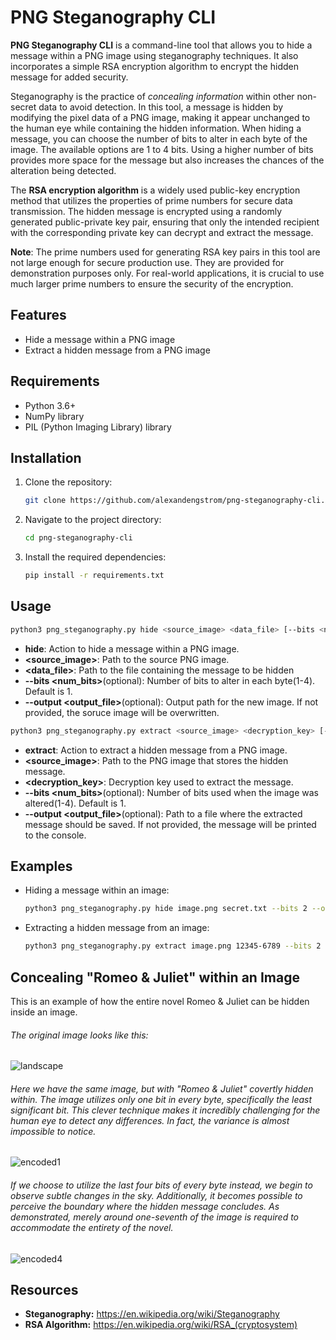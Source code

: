 # PNG Steganography CLI

__PNG Steganography CLI__ is a command-line tool that allows you to hide a message within a PNG image using steganography techniques. It also incorporates a simple RSA encryption algorithm to encrypt the hidden message for added security.

Steganography is the practice of _concealing information_ within other non-secret data to avoid detection. In this tool, a message is hidden by modifying the pixel data of a PNG image, making it appear unchanged to the human eye while containing the hidden information. When hiding a message, you can choose the number of bits to alter in each byte of the image. The available options are 1 to 4 bits. Using a higher number of bits provides more space for the message but also increases the chances of the alteration being detected.

The __RSA encryption algorithm__ is a widely used public-key encryption method that utilizes the properties of prime numbers for secure data transmission. The hidden message is encrypted using a randomly generated public-private key pair, ensuring that only the intended recipient with the corresponding private key can decrypt and extract the message.

__Note__: The prime numbers used for generating RSA key pairs in this tool are not large enough for secure production use. They are provided for demonstration purposes only. For real-world applications, it is crucial to use much larger prime numbers to ensure the security of the encryption.

## Features

- Hide a message within a PNG image
- Extract a hidden message from a PNG image

## Requirements

- Python 3.6+
- NumPy library
- PIL (Python Imaging Library) library

## Installation

1. Clone the repository:

   ```bash
   git clone https://github.com/alexandengstrom/png-steganography-cli.git

2. Navigate to the project directory:
   ```bash
   cd png-steganography-cli
3. Install the required dependencies:
   ```bash
   pip install -r requirements.txt

## Usage
```bash
python3 png_steganography.py hide <source_image> <data_file> [--bits <num_bits>] [--output <output_image>]
```
* __hide__: Action to hide a message within a PNG image.
* __&lt;source_image&gt;__: Path to the source PNG image.
* __&lt;data_file&gt;__: Path to the file containing the message to be hidden
* __--bits &lt;num_bits&gt;__(optional): Number of bits to alter in each byte(1-4). Default is 1.
* __--output &lt;output_file&gt;__(optional): Output path for the new image. If not provided, the soruce image will be overwritten.

``` bash
python3 png_steganography.py extract <source_image> <decryption_key> [--bits <num_bits>] [--output <output_file>]
```
* __extract__: Action to extract a hidden message from a PNG image.
* __&lt;source_image&gt;__: Path to the PNG image that stores the hidden message.
* __&lt;decryption_key&gt;__: Decryption key used to extract the message.
* __--bits &lt;num_bits&gt;__(optional): Number of bits used when the image was altered(1-4). Default is 1.
* __--output &lt;output_file&gt;__(optional): Path to a file where the extracted message should be saved. If not provided, the message will be printed to the console.

## Examples
* Hiding a message within an image:
  ``` bash
  python3 png_steganography.py hide image.png secret.txt --bits 2 --output output.png
  ```
* Extracting a hidden message from an image:
  ``` bash
  python3 png_steganography.py extract image.png 12345-6789 --bits 2 --output extracted.txt
  ```
## Concealing "Romeo & Juliet" within an Image
This is an example of how the entire novel Romeo & Juliet can be hidden inside an image.

###### The original image looks like this:
![landscape](https://github.com/alexandengstrom/png-steganography-cli/assets/123507241/1099914d-fd33-4bac-9ccb-db5e764ba008)

###### Here we have the same image, but with "Romeo & Juliet" covertly hidden within. The image utilizes only one bit in every byte, specifically the least significant bit. This clever technique makes it incredibly challenging for the human eye to detect any differences. In fact, the variance is almost impossible to notice.
![encoded1](https://github.com/alexandengstrom/png-steganography-cli/assets/123507241/6138d048-b854-4f3a-8969-610956bcb4be)

###### If we choose to utilize the last four bits of every byte instead, we begin to observe subtle changes in the sky. Additionally, it becomes possible to perceive the boundary where the hidden message concludes. As demonstrated, merely around one-seventh of the image is required to accommodate the entirety of the novel.
![encoded4](https://github.com/alexandengstrom/png-steganography-cli/assets/123507241/36924519-d143-48c3-bf65-418d322c64da)

## Resources
* __Steganography:__ https://en.wikipedia.org/wiki/Steganography
* __RSA Algorithm:__ https://en.wikipedia.org/wiki/RSA_(cryptosystem)

